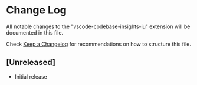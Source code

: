 # Change Log

All notable changes to the "vscode-codebase-insights-iu" extension will be documented in this file.

Check [Keep a Changelog](http://keepachangelog.com/) for recommendations on how to structure this file.

## [Unreleased]

- Initial release